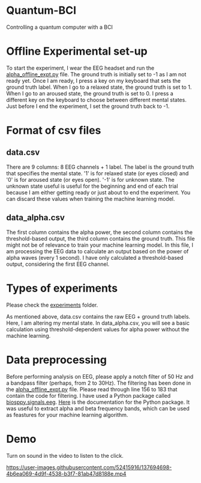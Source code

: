 # Quantum-BCI
Controlling a quantum computer with a BCI

# Offline Experimental set-up
To start the experiment, I wear the EEG headset and run the [alpha_offline_expt.py](https://github.com/satvik-venkatesh/Quantum-BCI/blob/main/alpha_offline_expt.py) file. The ground truth is initially set to -1 as I am not ready yet. Once I am ready, I press a key on my keyboard that sets the ground truth label. When I go to a relaxed state, the ground truth is set to 1. When I go to an aroused state, the ground truth is set to 0. I press a different key on the keyboard to choose between different mental states. Just before I end the experiment, I set the ground truth back to -1.


# Format of csv files
## data.csv
There are 9 columns: 8 EEG channels + 1 label. The label is the ground truth that specifies the mental state. '1' is for relaxed state (or eyes closed) and '0' is for aroused state (or eyes open). '-1' is for unknown state. The unknown state useful is useful for the beginning and end of each trial because I am either getting ready or just about to end the experiment. You can discard these values when training the machine learning model.

## data_alpha.csv
The first column contains the alpha power, the second column contains the threshold-based output, the third column contains the ground truth. This file might not be of relevance to train your machine learning model. In this file, I am processing the EEG data to calculate an output based on the power of alpha waves (every 1 second). I have only calculated a threshold-based output, considering the first EEG channel.
 
 
 
# Types of experiments
Please check the [experiments](https://github.com/satvik-venkatesh/Quantum-BCI/tree/main/experiments) folder.

As mentioned above, data.csv contains the raw EEG + ground truth labels. Here, I am altering my mental state. In data_alpha.csv, you will see a basic calculation using threshold-dependent values for alpha power without the machine learning.


# Data preprocessing
Before performing analysis on EEG, please apply a notch filter of 50 Hz and a bandpass filter (perhaps, from 2 to 30Hz). The filtering has been done in the [alpha_offline_expt.py](https://github.com/satvik-venkatesh/Quantum-BCI/blob/main/alpha_offline_expt.py) file. Please read through line 156 to 183 that contain the code for filtering. I have used a Python package called [biosppy.signals.eeg](https://github.com/PIA-Group/BioSPPy/blob/212c3dcbdb1ec43b70ba7199deb5eb22bcb78fd0/biosppy/signals/eeg.py). [Here](https://biosppy.readthedocs.io/en/stable/biosppy.signals.html#biosppy-signals-eeg) is the documentation for the Python package. It was useful to extract alpha and beta frequency bands, which can be used as feastures for your machine learning algorithm.

# Demo
Turn on sound in the video to listen to the click.

https://user-images.githubusercontent.com/52415916/137694698-4b6ea069-4d9f-4538-b3f7-81ab47d8188e.mp4
